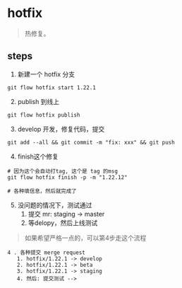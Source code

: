 # hotfix
> 热修复。


## steps
1. 新建一个 hotfix 分支
  ```shell
  git flow hotfix start 1.22.1
  ```
2. publish 到线上
  ```shell
  git flow hotfix publish
  ```
3. develop 开发，修复代码，提交
  ```shell
  git add --all && git commit -m "fix: xxx" && git push
  ```
4. finish这个修复
  ```shell
  # 因为这个会自动打tag, 这个是 tag 的msg
  git flow hotfix finish -p -m "1.22.12"
  
  # 各种填信息，然后就完成了
  ```
5. 没问题的情况下，测试通过
   1. 提交 mr: staging -> master
   2. 等delopy，然后上线测试

> 如果希望严格一点的，可以第4步走这个流程
~~~
4 . 各种提交 merge request
   1. hotfix/1.22.1 -> develop
   2. hotfix/1.22.1 -> beta
   3. hotfix/1.22.1 -> staging 
   4. 然后: 提交测试 -->
~~~
